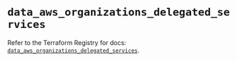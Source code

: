 # `data_aws_organizations_delegated_services`

Refer to the Terraform Registry for docs: [`data_aws_organizations_delegated_services`](https://registry.terraform.io/providers/hashicorp/aws/4.67.0/docs/data-sources/organizations_delegated_services).
